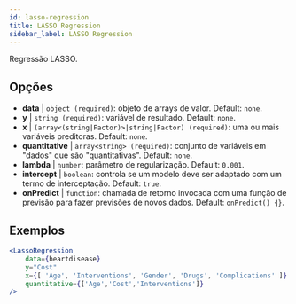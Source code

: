 ```yaml
---
id: lasso-regression
title: LASSO Regression
sidebar_label: LASSO Regression
---
```


Regressão LASSO.

## Opções

* __data__ | `object (required)`: objeto de arrays de valor. Default: `none`.
* __y__ | `string (required)`: variável de resultado. Default: `none`.
* __x__ | `(array<(string|Factor)>|string|Factor) (required)`: uma ou mais variáveis preditoras. Default: `none`.
* __quantitative__ | `array<string> (required)`: conjunto de variáveis em "dados" que são "quantitativas". Default: `none`.
* __lambda__ | `number`: parâmetro de regularização. Default: `0.001`.
* __intercept__ | `boolean`: controla se um modelo deve ser adaptado com um termo de interceptação. Default: `true`.
* __onPredict__ | `function`: chamada de retorno invocada com uma função de previsão para fazer previsões de novos dados. Default: `onPredict() {}`.


## Exemplos

```jsx live
<LassoRegression
    data={heartdisease} 
    y="Cost"
    x={[ 'Age', 'Interventions', 'Gender', 'Drugs', 'Complications' ]}
    quantitative={['Age','Cost','Interventions']}
/>
```

